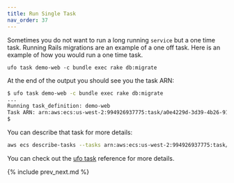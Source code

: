 ```yaml
---
title: Run Single Task
nav_order: 37
---
```


Sometimes you do not want to run a long running `service` but a one time task. Running Rails migrations are an example of a one off task.  Here is an example of how you would run a one time task.

```
ufo task demo-web -c bundle exec rake db:migrate
```

At the end of the output you should see you the task ARN:

```sh
$ ufo task demo-web -c bundle exec rake db:migrate
...
Running task_definition: demo-web
Task ARN: arn:aws:ecs:us-west-2:994926937775:task/a0e4229d-3d39-4b26-9151-6ab6869b84d4
$
```

You can describe that task for more details:

```sh
aws ecs describe-tasks --tasks arn:aws:ecs:us-west-2:994926937775:task/a0e4229d-3d39-4b26-9151-6ab6869b84d4
```

You can check out the [ufo task](http://ufoships.com/reference/ufo-task/) reference for more details.

{% include prev_next.md %}
